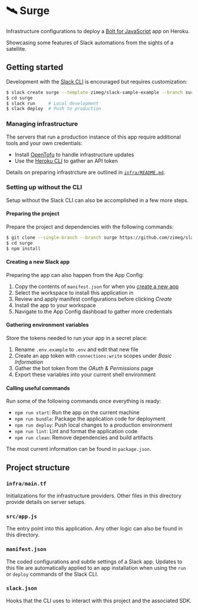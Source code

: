 # 🛰️ Surge

Infrastructure configurations to deploy a [Bolt for JavaScript][bolt] app on
Heroku.

Showcasing some features of Slack automations from the sights of a satellite.

## Getting started

Development with the [Slack CLI][cli] is encouraged but requires customization:

```sh
$ slack create surge --template zimeg/slack-sample-example --branch surge
$ cd surge
$ slack run     # Local development
$ slack deploy  # Push to production
```

### Managing infrastructure

The servers that run a production instance of this app require additional tools
and your own credentials:

- Install [OpenTofu][opentofu] to handle infrastructure updates
- Use the [Heroku CLI][hcli] to gather an API token

Details on preparing infrastrcture are outlined in [`infra/README.md`][infra].

### Setting up without the CLI

Setup without the Slack CLI can also be accomplished in a few more steps.

#### Preparing the project

Prepare the project and dependencies with the following commands:

```sh
$ git clone --single-branch --branch surge https://github.com/zimeg/slack-sample-example surge
$ cd surge
$ npm install
```

#### Creating a new Slack app

Preparing the app can also happen from the App Config:

1. Copy the contents of `manifest.json` for when you [create a new app][new]
2. Select the workspace to install this application in
3. Review and apply manifest configurations before clicking *Create*
4. Install the app to your workspace
5. Navigate to the App Config dashboad to gather more credentials

#### Gathering environment variables

Store the tokens needed to run your app in a secret place:

1. Rename `.env.example` to `.env` and edit that new file
2. Create an app token with `connections:write` scopes under *Basic Information*
3. Gather the bot token from the *OAuth & Permissions* page
4. Export these variables into your current shell environment

#### Calling useful commands

Run some of the following commands once everything is ready:

- `npm run start`: Run the app on the current machine
- `npm run bundle`: Package the application code for deployment
- `npm run deploy`: Push local changes to a production environment
- `npm run lint`: Lint and format the application code
- `npm run clean`: Remove dependencies and build artifacts

The most current information can be found in `package.json`.

## Project structure

### `infra/main.tf`

Initializations for the infrastructure providers. Other files in this directory
provide details on server setups.

### `src/app.js`

The entry point into this application. Any other logic can also be found in this
directory.

### `manifest.json`

The coded configurations and subtle settings of a Slack app. Updates to this
file are automatically applied to an app installation when using the `run` or
`deploy` commands of the Slack CLI.

### `slack.json`

Hooks that the CLI uses to interact with this project and the associated SDK.

<!-- a collection of links -->
[bolt]: https://github.com/slackapi/bolt-js
[cli]: https://api.slack.com/automation/cli
[hcli]: https://devcenter.heroku.com/articles/heroku-cli
[infra]: ./infra/README.md
[new]: https://api.slack.com/apps?new_app=1
[opentofu]: https://opentofu.org/docs/intro/install
